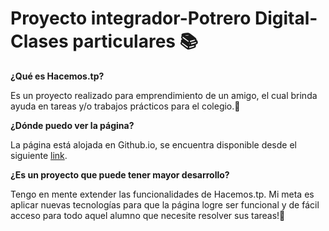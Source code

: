 # Proyecto integrador-Potrero Digital-Clases particulares 📚

**¿Qué es Hacemos.tp?**

Es un proyecto realizado para emprendimiento de un amigo, el cual brinda ayuda en tareas y/o trabajos prácticos para el colegio.📖

**¿Dónde puedo ver la página?**

La página está alojada en Github.io, se encuentra disponible desde el siguiente [link](https://gonzalolamas.github.io/Proyecto-integrador-Potrero-Digital-Clases-particulares/ "link"). 

**¿Es un proyecto que puede tener mayor desarrollo?**

Tengo en mente extender las funcionalidades de Hacemos.tp. Mi meta es aplicar nuevas tecnologías para que la página logre ser funcional y de fácil acceso para todo aquel alumno que necesite resolver sus tareas!📗

